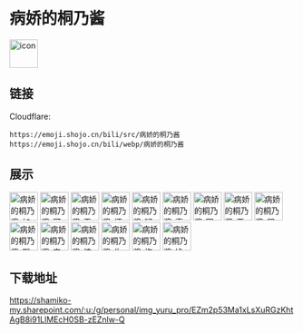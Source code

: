 # 病娇的桐乃酱
<img src="https://emoji.shojo.cn/bili/src/病娇的桐乃酱/icon.png" width="50" height="50" alt="icon">

## 链接
Cloudflare:
```
https://emoji.shojo.cn/bili/src/病娇的桐乃酱
https://emoji.shojo.cn/bili/webp/病娇的桐乃酱
```
## 展示
<img src="https://emoji.shojo.cn/bili/src/病娇的桐乃酱/病娇的桐乃酱-加油.png" width="50" height="50" alt="病娇的桐乃酱-加油">
<img src="https://emoji.shojo.cn/bili/src/病娇的桐乃酱/病娇的桐乃酱-可爱.png" width="50" height="50" alt="病娇的桐乃酱-可爱">
<img src="https://emoji.shojo.cn/bili/src/病娇的桐乃酱/病娇的桐乃酱-无语.png" width="50" height="50" alt="病娇的桐乃酱-无语">
<img src="https://emoji.shojo.cn/bili/src/病娇的桐乃酱/病娇的桐乃酱-坏笑.png" width="50" height="50" alt="病娇的桐乃酱-坏笑">
<img src="https://emoji.shojo.cn/bili/src/病娇的桐乃酱/病娇的桐乃酱-疑惑.png" width="50" height="50" alt="病娇的桐乃酱-疑惑">
<img src="https://emoji.shojo.cn/bili/src/病娇的桐乃酱/病娇的桐乃酱-喜欢.png" width="50" height="50" alt="病娇的桐乃酱-喜欢">
<img src="https://emoji.shojo.cn/bili/src/病娇的桐乃酱/病娇的桐乃酱-困.png" width="50" height="50" alt="病娇的桐乃酱-困">
<img src="https://emoji.shojo.cn/bili/src/病娇的桐乃酱/病娇的桐乃酱-干杯.png" width="50" height="50" alt="病娇的桐乃酱-干杯">
<img src="https://emoji.shojo.cn/bili/src/病娇的桐乃酱/病娇的桐乃酱-哭.png" width="50" height="50" alt="病娇的桐乃酱-哭">
<img src="https://emoji.shojo.cn/bili/src/病娇的桐乃酱/病娇的桐乃酱-戳手手.png" width="50" height="50" alt="病娇的桐乃酱-戳手手">
<img src="https://emoji.shojo.cn/bili/src/病娇的桐乃酱/病娇的桐乃酱-害羞.png" width="50" height="50" alt="病娇的桐乃酱-害羞">
<img src="https://emoji.shojo.cn/bili/src/病娇的桐乃酱/病娇的桐乃酱-惊讶.png" width="50" height="50" alt="病娇的桐乃酱-惊讶">
<img src="https://emoji.shojo.cn/bili/src/病娇的桐乃酱/病娇的桐乃酱-生气.png" width="50" height="50" alt="病娇的桐乃酱-生气">
<img src="https://emoji.shojo.cn/bili/src/病娇的桐乃酱/病娇的桐乃酱-抱抱.png" width="50" height="50" alt="病娇的桐乃酱-抱抱">
<img src="https://emoji.shojo.cn/bili/src/病娇的桐乃酱/病娇的桐乃酱-馋.png" width="50" height="50" alt="病娇的桐乃酱-馋">

## 下载地址

https://shamiko-my.sharepoint.com/:u:/g/personal/img_yuru_pro/EZm2p53Ma1xLsXuRGzKhtAgB8i91LlMEcH0SB-zEZnlw-Q